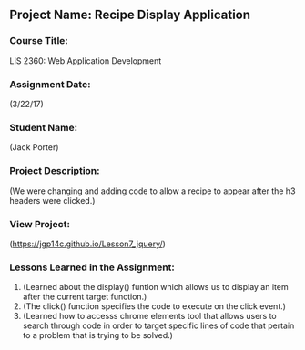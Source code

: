 ## Project Name:  Recipe Display Application

### Course Title:
LIS 2360:  Web Application Development

### Assignment Date:  
(3/22/17)

### Student Name:  
(Jack Porter)

### Project Description:
(We were changing and adding code to allow a recipe to appear after the h3 headers were clicked.)

### View Project:
(https://jgp14c.github.io/Lesson7_jquery/)

### Lessons Learned in the Assignment:
1. (Learned about the display() funtion which allows us to display an item after the current target function.)
2. (The click() function specifies the code to execute on the click event.)
3. (Learned how to accesss chrome elements tool that allows users to search through code in order to target specific lines of code that pertain to a problem that is trying to be solved.)
